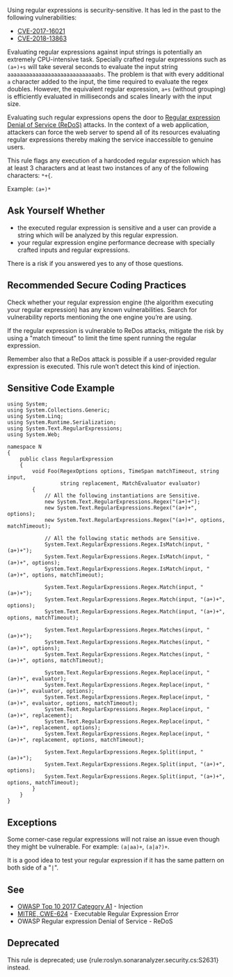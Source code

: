 Using regular expressions is security-sensitive. It has led in the past to the following vulnerabilities:
 
- [CVE-2017-16021](http://cve.mitre.org/cgi-bin/cvename.cgi?name=CVE-2017-16021)
- [CVE-2018-13863](http://cve.mitre.org/cgi-bin/cvename.cgi?name=CVE-2018-13863)

Evaluating regular expressions against input strings is potentially an extremely CPU-intensive task. Specially crafted regular expressions such as `(a+)+s` will take several seconds to evaluate the input string `aaaaaaaaaaaaaaaaaaaaaaaaaaaaabs`. The problem is that with every additional `a` character added to the input, the time required to evaluate the regex doubles. However, the equivalent regular expression, `a+s` (without grouping) is efficiently evaluated in milliseconds and scales linearly with the input size.
 
Evaluating such regular expressions opens the door to [Regular expression Denial of Service (ReDoS)](https://www.owasp.org/index.php/Regular_expression_Denial_of_Service_-_ReDoS) attacks. In the context of a web application, attackers can force the web server to spend all of its resources evaluating regular expressions thereby making the service inaccessible to genuine users.
 
This rule flags any execution of a hardcoded regular expression which has at least 3 characters and at least two instances of any of the following characters: `*+{`.
 
Example: `(a+)*`
 
## Ask Yourself Whether

- the executed regular expression is sensitive and a user can provide a string which will be analyzed by this regular expression.
- your regular expression engine performance decrease with specially crafted inputs and regular expressions.

There is a risk if you answered yes to any of those questions.
 
## Recommended Secure Coding Practices
 
Check whether your regular expression engine (the algorithm executing your regular expression) has any known vulnerabilities. Search for vulnerability reports mentioning the one engine you’re are using.
 
If the regular expression is vulnerable to ReDos attacks, mitigate the risk by using a "match timeout" to limit the time spent running the regular expression.
 
Remember also that a ReDos attack is possible if a user-provided regular expression is executed. This rule won’t detect this kind of injection.
 
## Sensitive Code Example

    using System;
    using System.Collections.Generic;
    using System.Linq;
    using System.Runtime.Serialization;
    using System.Text.RegularExpressions;
    using System.Web;
    
    namespace N
    {
        public class RegularExpression
        {
            void Foo(RegexOptions options, TimeSpan matchTimeout, string input,
                     string replacement, MatchEvaluator evaluator)
            {
                // All the following instantiations are Sensitive.
                new System.Text.RegularExpressions.Regex("(a+)+");
                new System.Text.RegularExpressions.Regex("(a+)+", options);
                new System.Text.RegularExpressions.Regex("(a+)+", options, matchTimeout);
    
                // All the following static methods are Sensitive.
                System.Text.RegularExpressions.Regex.IsMatch(input, "(a+)+");
                System.Text.RegularExpressions.Regex.IsMatch(input, "(a+)+", options);
                System.Text.RegularExpressions.Regex.IsMatch(input, "(a+)+", options, matchTimeout);
    
                System.Text.RegularExpressions.Regex.Match(input, "(a+)+");
                System.Text.RegularExpressions.Regex.Match(input, "(a+)+", options);
                System.Text.RegularExpressions.Regex.Match(input, "(a+)+", options, matchTimeout);
    
                System.Text.RegularExpressions.Regex.Matches(input, "(a+)+");
                System.Text.RegularExpressions.Regex.Matches(input, "(a+)+", options);
                System.Text.RegularExpressions.Regex.Matches(input, "(a+)+", options, matchTimeout);
    
                System.Text.RegularExpressions.Regex.Replace(input, "(a+)+", evaluator);
                System.Text.RegularExpressions.Regex.Replace(input, "(a+)+", evaluator, options);
                System.Text.RegularExpressions.Regex.Replace(input, "(a+)+", evaluator, options, matchTimeout);
                System.Text.RegularExpressions.Regex.Replace(input, "(a+)+", replacement);
                System.Text.RegularExpressions.Regex.Replace(input, "(a+)+", replacement, options);
                System.Text.RegularExpressions.Regex.Replace(input, "(a+)+", replacement, options, matchTimeout);
    
                System.Text.RegularExpressions.Regex.Split(input, "(a+)+");
                System.Text.RegularExpressions.Regex.Split(input, "(a+)+", options);
                System.Text.RegularExpressions.Regex.Split(input, "(a+)+", options, matchTimeout);
            }
        }
    }

## Exceptions
 
Some corner-case regular expressions will not raise an issue even though they might be vulnerable. For example: `(a|aa)+`, `(a|a?)+`.
 
It is a good idea to test your regular expression if it has the same pattern on both side of a "`|`".
 
## See

- [OWASP Top 10 2017 Category A1](https://www.owasp.org/index.php/Top_10-2017_A1-Injection) - Injection
- [MITRE, CWE-624](https://www.owasp.org/index.php/Regular_expression_Denial_of_Service_-_ReDoS) - Executable Regular Expression Error
- OWASP Regular expression Denial of Service - ReDoS

## Deprecated
 
This rule is deprecated; use {rule:roslyn.sonaranalyzer.security.cs:S2631} instead.